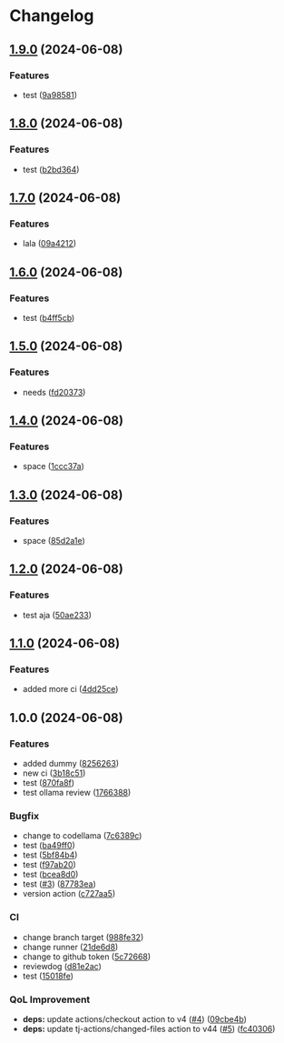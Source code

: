 # Changelog

## [1.9.0](https://github.com/sswastioyono18/dummy-go-blueprint/compare/v1.8.0...v1.9.0) (2024-06-08)


### Features

* test ([9a98581](https://github.com/sswastioyono18/dummy-go-blueprint/commit/9a985813f5724b31b563572cba429fe4a08553c1))

## [1.8.0](https://github.com/sswastioyono18/dummy-go-blueprint/compare/v1.7.0...v1.8.0) (2024-06-08)


### Features

* test ([b2bd364](https://github.com/sswastioyono18/dummy-go-blueprint/commit/b2bd364d4f1c057b236d74759ed3851d2c144541))

## [1.7.0](https://github.com/sswastioyono18/dummy-go-blueprint/compare/v1.6.0...v1.7.0) (2024-06-08)


### Features

* lala ([09a4212](https://github.com/sswastioyono18/dummy-go-blueprint/commit/09a421251a623cd964ce6f886ae48fd794e2ce37))

## [1.6.0](https://github.com/sswastioyono18/dummy-go-blueprint/compare/v1.5.0...v1.6.0) (2024-06-08)


### Features

* test ([b4ff5cb](https://github.com/sswastioyono18/dummy-go-blueprint/commit/b4ff5cbbbf136b8ddd92019f70b597ceec099bdc))

## [1.5.0](https://github.com/sswastioyono18/dummy-go-blueprint/compare/v1.4.0...v1.5.0) (2024-06-08)


### Features

* needs ([fd20373](https://github.com/sswastioyono18/dummy-go-blueprint/commit/fd20373c370fb88cd17a0402c1be9e48c85c5005))

## [1.4.0](https://github.com/sswastioyono18/dummy-go-blueprint/compare/v1.3.0...v1.4.0) (2024-06-08)


### Features

* space ([1ccc37a](https://github.com/sswastioyono18/dummy-go-blueprint/commit/1ccc37a2bb1f734250a1c879dab3283d9c95d6f0))

## [1.3.0](https://github.com/sswastioyono18/dummy-go-blueprint/compare/v1.2.0...v1.3.0) (2024-06-08)


### Features

* space ([85d2a1e](https://github.com/sswastioyono18/dummy-go-blueprint/commit/85d2a1e45e98e8a78f28d9798a2ec8f4744ea7bb))

## [1.2.0](https://github.com/sswastioyono18/dummy-go-blueprint/compare/v1.1.0...v1.2.0) (2024-06-08)


### Features

* test aja ([50ae233](https://github.com/sswastioyono18/dummy-go-blueprint/commit/50ae2335cf81e51959ed6eb5ae8c75c77a8c2af6))

## [1.1.0](https://github.com/sswastioyono18/dummy-go-blueprint/compare/v1.0.0...v1.1.0) (2024-06-08)


### Features

* added more ci ([4dd25ce](https://github.com/sswastioyono18/dummy-go-blueprint/commit/4dd25ce67240ac8953eb9d4672df59a597d1a5e7))

## 1.0.0 (2024-06-08)


### Features

* added dummy ([8256263](https://github.com/sswastioyono18/dummy-go-blueprint/commit/82562634df00a05e5635905ed638c5e8702e13b8))
* new ci ([3b18c51](https://github.com/sswastioyono18/dummy-go-blueprint/commit/3b18c51e449229c144128498d0b149a3017d0ffe))
* test ([870fa8f](https://github.com/sswastioyono18/dummy-go-blueprint/commit/870fa8fb30ec276335b4ed34c9bb655ee9d32850))
* test ollama review ([1766388](https://github.com/sswastioyono18/dummy-go-blueprint/commit/1766388e1f8822bea6a00be26244c1a94a90f874))


### Bugfix

* change to codellama ([7c6389c](https://github.com/sswastioyono18/dummy-go-blueprint/commit/7c6389cac978b531761d0119db6777f9585c9638))
* test ([ba49ff0](https://github.com/sswastioyono18/dummy-go-blueprint/commit/ba49ff07b9849207e6c6f6f8f32303f67d06dcd6))
* test ([5bf84b4](https://github.com/sswastioyono18/dummy-go-blueprint/commit/5bf84b44b0fd48e88179cfcbe367ed5873fc21d6))
* test ([f97ab20](https://github.com/sswastioyono18/dummy-go-blueprint/commit/f97ab20e60f8037594455012a393cf1cb2efdff3))
* test ([bcea8d0](https://github.com/sswastioyono18/dummy-go-blueprint/commit/bcea8d0bf555a8a0743e4c9a9e7240b96f8d68c1))
* test ([#3](https://github.com/sswastioyono18/dummy-go-blueprint/issues/3)) ([87783ea](https://github.com/sswastioyono18/dummy-go-blueprint/commit/87783eaf5f0a116b2ce910b0a2840698369f837e))
* version action ([c727aa5](https://github.com/sswastioyono18/dummy-go-blueprint/commit/c727aa5e3ed5624a9159460260ea71630fc29141))


### CI

* change branch target ([988fe32](https://github.com/sswastioyono18/dummy-go-blueprint/commit/988fe32ff475eb30c3a21c98f92ae67ab1940c26))
* change runner ([21de6d8](https://github.com/sswastioyono18/dummy-go-blueprint/commit/21de6d84f4f3c72a4086bf7346e00906434ca812))
* change to github token ([5c72668](https://github.com/sswastioyono18/dummy-go-blueprint/commit/5c72668fbed9b687fa23384dd61dbdbbf272a598))
* reviewdog ([d81e2ac](https://github.com/sswastioyono18/dummy-go-blueprint/commit/d81e2acbe262b372289c1c0433ec77318facc45b))
* test ([15018fe](https://github.com/sswastioyono18/dummy-go-blueprint/commit/15018fe65b48cac239c45cafd0302c119cb08eff))


### QoL Improvement

* **deps:** update actions/checkout action to v4 ([#4](https://github.com/sswastioyono18/dummy-go-blueprint/issues/4)) ([09cbe4b](https://github.com/sswastioyono18/dummy-go-blueprint/commit/09cbe4bc51cc255c0542b6053b12d76254c32f5c))
* **deps:** update tj-actions/changed-files action to v44 ([#5](https://github.com/sswastioyono18/dummy-go-blueprint/issues/5)) ([fc40306](https://github.com/sswastioyono18/dummy-go-blueprint/commit/fc40306d22bb7dc82c87da473a2a783f85c4eded))

